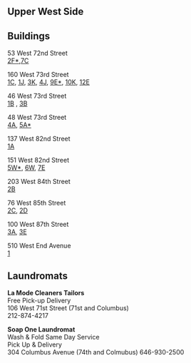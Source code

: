 ## Upper West Side 

## Buildings

53 West 72nd Street\
[2F*](https://youtu.be/9zVsyNDYIW4),[7C](https://youtu.be/yXIN8Wd2NgE)

160 West 73rd Street\
[1C](https://youtu.be/qEVfoPhXmpk), [1J](https://youtu.be/mk6d2QIq0qM), [3K](https://youtu.be/-wFTAiYHR7M), [4J](https://youtu.be/MKkEWFJk8ig), [9E*](https://youtu.be/4rfOo5hgQic), [10K](https://youtu.be/tsu_lBKisk8), [12E](https://youtu.be/fJ2T2OF43eE)

46 West 73rd Street\
[1B](https://youtu.be/zrtHRzhm-6I) , [3B](https://youtu.be/sN-lAb9pJhs)

48 West 73rd Street\
[4A](https://youtu.be/YpFxeAjRFjI), [5A*](https://youtu.be/ihzZoX4QGys)

137 West 82nd Street\
[1A](https://youtu.be/mF8SwSZEJqU)

151 West 82nd Street\
[5W*](https://youtu.be/vABzxV6_d2Q), [6W](https://youtu.be/wwHZfEBJTdU), [7E](https://youtu.be/lwz7vq_Jf1s)

203 West 84th Street\
[2B](https://youtu.be/dA2Mf5JeaEM)

76 West 85th Street\
[2C](https://youtu.be/7BP-ui4VuIk), [2D](https://youtu.be/dsO6YXXs4b4)

100 West 87th Street\
[3A](https://youtu.be/W1dzoKHKToQ), [3E](https://youtu.be/y_grxM4W5_o)

510 West End Avenue\
[1](https://youtu.be/CJC9ya6IJHI)


## Laundromats
**La Mode Cleaners Tailors**\
Free Pick-up Delivery\
106 West 71st Street (71st and Columbus)\
212-874-4217

**Soap One Laundromat**\
Wash & Fold Same Day Service\
Pick Up & Delivery\
304 Columbus Avenue (74th and Colmubus)
646-930-2500
